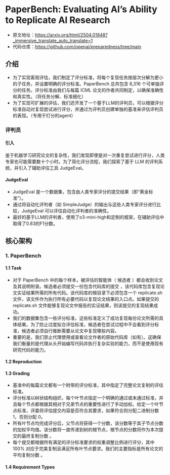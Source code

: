 # PaperBench: Evaluating AI’s Ability to Replicate AI Research
- 原文地址：https://arxiv.org/html/2504.01848?_immersive_translate_auto_translate=1
- 代码仓库：https://github.com/openai/preparedness/tree/main

## 介绍
- 为了实现客观评估，我们制定了评分标准，将每个复现任务按层次分解为更小的子任务，并设置明确的评分标准。PaperBench 总共包含 8,316 个可单独评分的任务。评分标准由我们与每篇 ICML 论文的作者共同制定，以确保准确性和真实性。（将任务分解、标准细化）
- 为了实现可扩展的评估，我们还开发了一个基于LLM的评判员，可以根据评分标准自动对复现尝试进行评分，并通过为评判员创建单独的基准来评估评判员的表现。（专用于打分的agent）


### 评判员
#### 引入
鉴于机器学习研究论文的复杂性，我们发现即使是对一次重复尝试进行评分，人类专家也可能需要数十个小时。为了简化评分流程，我们探索了基于 LLM 的评判系统，并引入了辅助评估工具 JudgeEval。
#### JudgeEval
- JudgeEval 是一个数据集，包含由人类专家评分的提交结果（即“黄金标准”）。
- 通过将自动化评判者（如 SimpleJudge）的输出与这些人类专家评分进行比较，JudgeEval 可以评估自动化评判者的准确性。
- 最好的基于LLM的评判者，使用了o3-mini-high和定制的框架，在辅助评估中取得了0.83的F1分数。


## 核心架构

### 1. PaperBench
#### 1.1 Task
- 对于 PaperBench 中的每个样本，被评估的智能体（ 候选者 ）都会收到论文及其说明附录。候选者必须提交一份包含代码库的提交 ，该代码库包含复现论文实证结果所需的所有代码。该代码库的根目录下必须包含一个 replicate.sh 文件，该文件作为执行所有必要代码以复现论文结果的入口点。如果提交的 replicate.sh 文件能够复现论文中报告的实证结果，则该提交的复现结果成功。
- 我们的数据集包含一些评分标准，这些标准定义了成功复现每份论文所需的具体结果。为了防止过度拟合评估标准，候选者在尝试过程中不会看到评分标准，候选者必须自行推断需要从论文中复现哪些内容。
- 重要的是，我们禁止代理使用或查看论文作者的原始代码库（如有）。这确保我们衡量的是代理从头开始编写代码并执行复杂实验的能力，而不是使用现有研究代码的能力。

#### 1.2 Reproduction

#### 1.3 Grading
- 基准中的每篇论文都有一个附带的评分标准，其中指定了完整论文复制的评估标准。
- 评分标准以树状结构组织，每个叶节点指定一个明确的通过或未通过标准，并且每个节点都根据其相对于兄弟节点的重要性进行了手动加权。给定一个叶节点标准，评委将评估提交内容是否符合其要求，如果符合则分配二进制分数 1，否则分配 0。
- 所有叶节点均完成评分后，父节点将获得一个分数，该分数等于其子节点分数的加权平均值。该分数将一直传递到树的根节点，根节点的分数将作为本次提交的最终复制分数 。
- 每个提交都根据所有满足的评分标准要求的权重调整比例进行评分，其中 100% 对应于完美复制且满足所有叶节点要求。我们的主要指标是所有论文的平均复制分数 。

#### 1.4 Requirement Types

